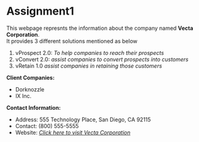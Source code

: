 # Assignment1
This webpage represnts the information about the company named **Vecta Corporation**.    
It provides 3 different solutions mentioned as below   
1. vProspect 2.0: _To help companies to reach their prospects_  
2. vConvert 2.0: _assist companies to convert prospects into customers_  
3. vRetain 1.0  _assist companies in retaining those customers_  
  
**Client Companies:**  
* Dorknozzle   
* IX Inc.  
  
**Contact Information:**  
* Address: 555 Technology Place, San Diego, CA 92115  
* Contact: (800) 555-5555  
* Website: [_Click here to visit Vecta Corporation_](https://acw-group.com.hk/acw_distribution/events/VectaCorp/aboutus.htm)  